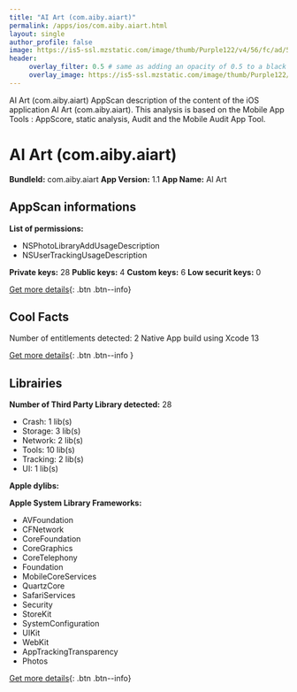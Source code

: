 ```yaml
---
title: "AI Art (com.aiby.aiart)"
permalink: /apps/ios/com.aiby.aiart.html
layout: single
author_profile: false
image: https://is5-ssl.mzstatic.com/image/thumb/Purple122/v4/56/fc/ad/56fcadae-5736-0943-8012-828cc5532829/AppIcon-0-1x_U007emarketing-0-7-0-85-220.png/512x512bb.jpg
header: 
     overlay_filter: 0.5 # same as adding an opacity of 0.5 to a black background
     overlay_image: https://is5-ssl.mzstatic.com/image/thumb/Purple122/v4/56/fc/ad/56fcadae-5736-0943-8012-828cc5532829/AppIcon-0-1x_U007emarketing-0-7-0-85-220.png/512x512bb.jpg
---
```

AI Art (com.aiby.aiart) AppScan description of the content of the iOS application AI Art (com.aiby.aiart). This analysis is based on the Mobile App Tools : AppScore, static analysis, Audit and the Mobile Audit App Tool.

# AI Art (com.aiby.aiart)

**BundleId:** com.aiby.aiart
**App Version:** 1.1
**App Name:** AI Art


## AppScan informations 

**List of permissions:** 
- NSPhotoLibraryAddUsageDescription
- NSUserTrackingUsageDescription
  
  
**Private keys:** 28
**Public keys:** 4
**Custom keys:** 6
**Low securit keys:** 0
  
[Get more details](/pricing.html){: .btn .btn--info}

## Cool Facts

Number of entitlements detected: 2
Native App
build using Xcode 13
  
[Get more details](/pricing.html){: .btn .btn--info }

## Librairies 
**Number of Third Party Library detected:** 28
- Crash: 1 lib(s)
- Storage: 3 lib(s)
- Network: 2 lib(s)
- Tools: 10 lib(s)
- Tracking: 2 lib(s)
- UI: 1 lib(s)


**Apple dylibs:**


**Apple System Library Frameworks:**
- AVFoundation
- CFNetwork
- CoreFoundation
- CoreGraphics
- CoreTelephony
- Foundation
- MobileCoreServices
- QuartzCore
- SafariServices
- Security
- StoreKit
- SystemConfiguration
- UIKit
- WebKit
- AppTrackingTransparency
- Photos


  
[Get more details](/pricing.html){: .btn .btn--info}

